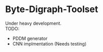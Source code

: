 # Byte-Digraph-Toolset

Under heavy development.  
TODO:  
* PDDM generator  
* CNN implmentation (Needs testing)
